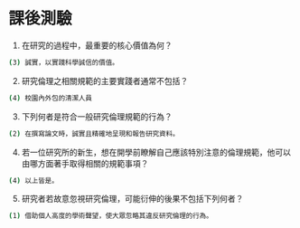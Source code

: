# 課後測驗

1. 在研究的過程中，最重要的核心價值為何？
```bash
(3) 誠實，以實踐科學誠信的價值。
```

2. 研究倫理之相關規範的主要實踐者通常不包括？
```bash
(4) 校園內外包的清潔人員
```

3. 下列何者是符合一般研究倫理規範的行為？
```bash
(2) 在撰寫論文時，誠實且精確地呈現和報告研究資料。
```

4. 若一位研究所的新生，想在開學前瞭解自己應該特別注意的倫理規範，他可以由哪方面著手取得相關的規範事項？
```bash
(4) 以上皆是。
```

5. 研究者若故意忽視研究倫理，可能衍伸的後果不包括下列何者？
```bash
(1) 借助個人高度的學術聲望，使大眾忽略其違反研究倫理的行為。
```